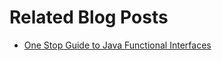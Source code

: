 # Related Blog Posts

* [One Stop Guide to Java Functional Interfaces](https://reflectoring.io/one-stop-guide-to-java-functional-interfaces/)
